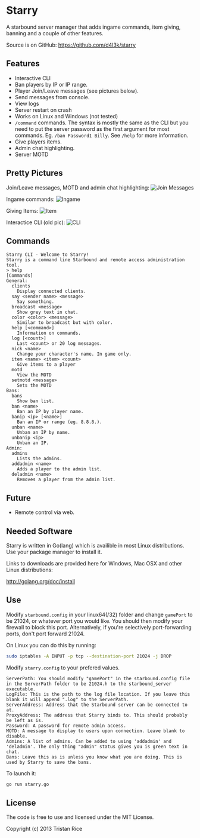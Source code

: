 Starry
======

A starbound server manager that adds ingame commands, item giving, banning and a couple of other features.

Source is on GitHub: https://github.com/d4l3k/starry

Features
-----
* Interactive CLI
* Ban players by IP or IP range.
* Player Join/Leave messages (see pictures below).
* Send messages from console.
* View logs
* Server restart on crash
* Works on Linux and Windows (not tested)
* `/command` commands. The syntax is mostly the same as the CLI but you need to put the server password as the first argument for most commands. Eg. `/ban Password1 Billy`. See `/help` for more information.
* Give players items.
* Admin chat highlighting.
* Server MOTD

Pretty Pictures
------
Join/Leave messages, MOTD and admin chat highlighting:
![Join Messages](http://i.imgur.com/77nJAAI.png)

Ingame commands:
![Ingame](http://i.imgur.com/xq3lZK6.png)

Giving Items:
![Item](http://i.imgur.com/mCAWxE8.png)

Interactice CLI (old pic):
![CLI](http://i.imgur.com/ZKP9OHM.png)

Commands
-----
```
Starry CLI - Welcome to Starry!
Starry is a command line Starbound and remote access administration tool.
> help
[Commands]
General:
  clients 
    Display connected clients.
  say <sender name> <message>
    Say something.
  broadcast <message>
    Show grey text in chat.
  color <color> <message>
    Similar to broadcast but with color.
  help [<command>]
    Information on commands.
  log [<count>]
    Last <count> or 20 log messages.
  nick <name>
    Change your character's name. In game only.
  item <name> <item> <count>
    Give items to a player
  motd 
    View the MOTD
  setmotd <message>
    Sets the MOTD
Bans:
  bans 
    Show ban list.
  ban <name>
    Ban an IP by player name.
  banip <ip> [<name>]
    Ban an IP or range (eg. 8.8.8.).
  unban <name>
    Unban an IP by name.
  unbanip <ip>
    Unban an IP.
Admin:
  admins 
    Lists the admins.
  addadmin <name>
    Adds a player to the admin list.
  deladmin <name>
    Removes a player from the admin list.
```

Future
-----
* Remote control via web.

Needed Software
-----
Starry is written in Go(lang) which is availible in most Linux distributions. Use your package manager to install it.

Links to downloads are provided here for Windows, Mac OSX and other Linux distributions:

http://golang.org/doc/install

Use
------

Modify `starbound.config` in your linux64(/32) folder and change `gamePort` to be 21024, or whatever port you would like. You should then modify your firewall to block this port. Alternatively, if you're selectively port-forwarding ports, don't port forward 21024. 

On Linux you can do this by running:
```bash
sudo iptables -A INPUT -p tcp --destination-port 21024 -j DROP
```

Modify `starry.config` to your prefered values.
```
ServerPath: You should modify "gamePort" in the starbound.config file in the ServerPath folder to be 21024.h to the starbound_server executable.
LogFile: This is the path to the log file location. If you leave this blank it will append ".log" to the ServerPath.
ServerAddress: Address that the Starbound server can be connected to at. 
ProxyAddress: The address that Starry binds to. This should probably be left as is.
Password: A password for remote admin access.
MOTD: A message to display to users upon connection. Leave blank to disable.
Admins: A list of admins. Can be added to using 'addadmin' and 'deladmin'. The only thing "admin" status gives you is green text in chat.
Bans: Leave this as is unless you know what you are doing. This is used by Starry to save the bans.
```

To launch it:
```bash
go run starry.go
```


License
-----
The code is free to use and licensed under the MIT License.

Copyright (c) 2013 Tristan Rice
